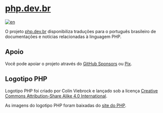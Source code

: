 # [php.dev.br][portal-link]

[![en][readme-badge]][readme-en]

O projeto [php.dev.br][portal-link] disponibiliza traduções para o português
brasileiro de documentações e notícias relacionadas à linguagem PHP.

## Apoio

Você pode apoiar o projeto através do [GitHub Sponsors][sponsor-github] ou
[Pix][sponsor-pix].

## Logotipo PHP

Logotipo PHP foi criado por Colin Viebrock e lançado sob a licença
[Creative Commons Attribution-Share Alike 4.0 International][logo-license].

As imagens do logotipo PHP foram baixadas do [site do PHP][logo-download].

[logo-license]: https://creativecommons.org/licenses/by-sa/4.0/deed.pt-br

[logo-download]: https://www.php.net/download-logos.php

[portal-link]: http://php.dev.br

[readme-badge]: https://img.shields.io/badge/lang-en-blue.svg

[readme-en]: https://github.com/php-dev-br/.github/blob/main/profile/README.md

[sponsor-github]: https://github.com/sponsors/php-dev-br

[sponsor-pix]: https://nubank.com.br/cobrar/2lya8/6569d98a-18be-4864-b152-a4ec9c501ba9

